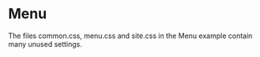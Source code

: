 # Menu 

The files common.css, menu.css and site.css in the Menu example contain many unused settings.


